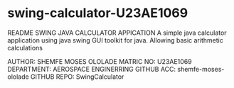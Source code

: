 # swing-calculator-U23AE1069
README
SWING JAVA CALCULATOR APPICATION
A simple java calculator application using java swing GUI toolkit for java. Allowing basic arithmetic calculations

AUTHOR: SHEMFE MOSES OLOLADE
MATRIC NO: U23AE1069
DEPARTMENT: AEROSPACE ENGINERRING
GITHUB ACC: shemfe-moses-ololade
GITHUB REPO: SwingCalculator
